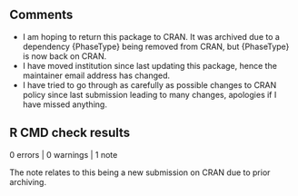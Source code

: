 ## Comments

 * I am hoping to return this package to CRAN. It was archived due to a dependency {PhaseType} being removed from CRAN, but {PhaseType} is now back on CRAN.
 * I have moved institution since last updating this package, hence the maintainer email address has changed.
 * I have tried to go through as carefully as possible changes to CRAN policy since last submission leading to many changes, apologies if I have missed anything.

## R CMD check results

0 errors | 0 warnings | 1 note

The note relates to this being a new submission on CRAN due to prior archiving.
